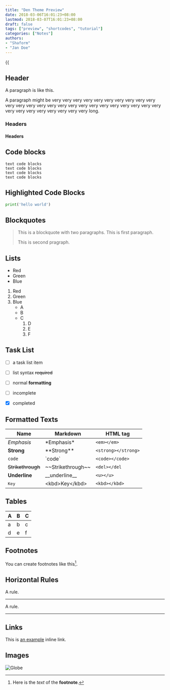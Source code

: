 ```yaml
---
title: "Den Theme Preview"
date: 2018-03-06T16:01:23+08:00
lastmod: 2018-03-07T16:01:23+08:00
draft: false
tags: ["preview", "shortcodes", "tutorial"]
categories: ["Notes"]
authors:
- "Shaform"
- "Jan Doe"
---
```

{{<audio src="audios/爱人错过.mp3" caption="《测试》" >}}
This is a simple preview for styles in Den.

<!--more-->

## Header

A paragraph is like this.

A paragraph might be very very very very very very very very very very very very very very very very very very very very very very very very very very very very very very very very very long.

### Headers
#### Headers



## Code blocks


    text code blocks
    text code blocks
    text code blocks
    text code blocks

## Highlighted Code Blocks

```python
print('hello world')
```

## Blockquotes


> This is a blockquote with two paragraphs. This is first paragraph.
>
> This is second pragraph.
>

## Lists


* Red
* Green
* Blue

1. Red
2. Green
3. Blue
    * A
    * B
    * C
      1. D
      2. E
      3. F


## Task List

- [ ] a task list item
- [ ] list syntax ~~required~~
- [ ] normal **formatting**
- [ ] incomplete
- [x] completed


## Formatted Texts

| Name              | Markdown              | HTML tag             |
| ----------------- | --------------------- | -------------------- |
| *Emphasis*        | \*Emphasis\*          | `<em></em>`          |
| **Strong**        | \*\*Strong\*\*        | `<strong></strong>`  |
| `code`            | \`code\`              | `<code></code>`      |
| ~~Strikethrough~~ | \~\~Strikethrough\~\~ | `<del></del`         |
| __Underline__     | \_\_underline\_\_     | `<u></u>`            |
| <kbd>Key</kbd>    | \<kbd\>Key\</kbd\>    | `<kbd></kbd>`            |

## Tables

| A     | B     | C     |
| ----- | ----- | ----- |
| a     | b     | c     |
| d     | e     | f     |

## Footnotes

You can create footnotes like this[^footnote].

[^footnote]: Here is the *text* of the **footnote**.


## Horizontal Rules

A rule.

------

A rule.

******

## Links

This is [an example](http://example.com/"Title") inline link.

## Images


![Globe](https://upload.wikimedia.org/wikipedia/commons/thumb/6/67/Octicons-globe.svg/240px-Octicons-globe.svg.png)
